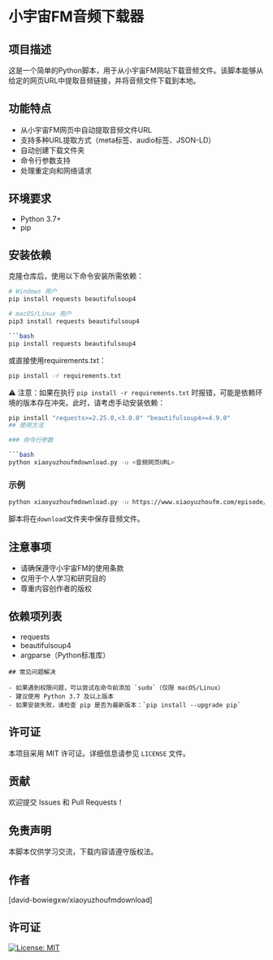 # 小宇宙FM音频下载器

## 项目描述

这是一个简单的Python脚本，用于从小宇宙FM网站下载音频文件。该脚本能够从给定的网页URL中提取音频链接，并将音频文件下载到本地。

## 功能特点

- 从小宇宙FM网页中自动提取音频文件URL
- 支持多种URL提取方式（meta标签、audio标签、JSON-LD）
- 自动创建下载文件夹
- 命令行参数支持
- 处理重定向和网络请求

## 环境要求

- Python 3.7+
- pip

## 安装依赖

克隆仓库后，使用以下命令安装所需依赖：

```bash
# Windows 用户
pip install requests beautifulsoup4

# macOS/Linux 用户
pip3 install requests beautifulsoup4

```bash
pip install requests beautifulsoup4
```

或直接使用requirements.txt：

```bash
pip install -r requirements.txt
```
⚠️ 注意：如果在执行 `pip install -r requirements.txt` 时报错，可能是依赖环境的版本存在冲突。此时，请考虑手动安装依赖：

```bash
pip install "requests>=2.25.0,<3.0.0" "beautifulsoup4>=4.9.0"
## 使用方法

### 命令行参数

```bash
python xiaoyuzhoufmdownload.py -u <音频网页URL>
```

### 示例

```bash
python xiaoyuzhoufmdownload.py -u https://www.xiaoyuzhoufm.com/episode/6740632c8d1233fb0d3a9cea
```

脚本将在`download`文件夹中保存音频文件。

## 注意事项

- 请确保遵守小宇宙FM的使用条款
- 仅用于个人学习和研究目的
- 尊重内容创作者的版权

## 依赖项列表

- requests
- beautifulsoup4
- argparse（Python标准库）

```
## 常见问题解决

- 如果遇到权限问题，可以尝试在命令前添加 `sudo`（仅限 macOS/Linux）
- 建议使用 Python 3.7 及以上版本
- 如果安装失败，请检查 pip 是否为最新版本：`pip install --upgrade pip`

```

## 许可证

本项目采用 MIT 许可证。详细信息请参见 `LICENSE` 文件。

## 贡献

欢迎提交 Issues 和 Pull Requests！

## 免责声明

本脚本仅供学习交流，下载内容请遵守版权法。

## 作者

[david-bowiegxw/xiaoyuzhoufmdownload]

## 许可证

[![License: MIT](https://img.shields.io/badge/License-MIT-yellow.svg)](https://opensource.org/licenses/MIT)
